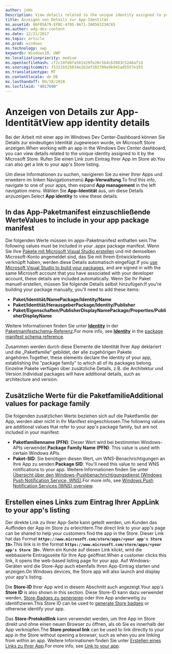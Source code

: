 ```yaml
---
author: jnHs
Description: View details related to the unique identity assigned to your app by the Microsoft Store, and get a link to your app's Store listing.
title: Anzeigen von Details zur App-Identität
ms.assetid: 86F05A79-EFBC-4705-9A71-3A056323AC65
ms.author: wdg-dev-content
ms.date: 12/21/2017
ms.topic: article
ms.prod: windows
ms.technology: uwp
keywords: Windows10, UWP
ms.localizationpriority: medium
ms.openlocfilehash: cf2c10fd8fa581e29fe20c5bdcb2683c5246af1d
ms.sourcegitcommit: f5321b525034e2b3af202709e9b942ad5557e193
ms.translationtype: MT
ms.contentlocale: de-DE
ms.lasthandoff: 09/18/2018
ms.locfileid: "4017690"
---
```

# <a name="view-app-identity-details"></a><span data-ttu-id="d7b55-103">Anzeigen von Details zur App-Identität</span><span class="sxs-lookup"><span data-stu-id="d7b55-103">View app identity details</span></span>


<span data-ttu-id="d7b55-104">Bei der Arbeit mit einer app im Windows Dev Center-Dashboard können Sie Details zur eindeutigen Identität zugewiesen wurde, im Microsoft Store anzeigen.</span><span class="sxs-lookup"><span data-stu-id="d7b55-104">When working with an app in the Windows Dev Center dashboard, you can view details related to the unique identity assigned to it by the Microsoft Store.</span></span> <span data-ttu-id="d7b55-105">Rufen Sie einen Link zum Eintrag Ihrer App im Store ab.</span><span class="sxs-lookup"><span data-stu-id="d7b55-105">You can also get a link to your app's Store listing.</span></span>

<span data-ttu-id="d7b55-106">Um diese Informationen zu suchen, navigieren Sie zu einer Ihrer Apps und erweitern im linken Navigationsmenü **App-Verwaltung**.</span><span class="sxs-lookup"><span data-stu-id="d7b55-106">To find this info, navigate to one of your apps, then expand **App management** in the left navigation menu.</span></span> <span data-ttu-id="d7b55-107">Wählen Sie **App-Identität** aus, um diese Details anzuzeigen.</span><span class="sxs-lookup"><span data-stu-id="d7b55-107">Select **App identity** to view these details.</span></span>


## <a name="values-to-include-in-your-app-package-manifest"></a><span data-ttu-id="d7b55-108">In das App-Paketmanifest einzuschließende Werte</span><span class="sxs-lookup"><span data-stu-id="d7b55-108">Values to include in your app package manifest</span></span>

<span data-ttu-id="d7b55-109">Die folgenden Werte müssen im appx-Paketmanifest enthalten sein.</span><span class="sxs-lookup"><span data-stu-id="d7b55-109">The following values must be included in your .appx package manifest.</span></span> <span data-ttu-id="d7b55-110">Wenn Sie Ihre [Pakete mit Microsoft Visual Studio erstellen](../packaging/packaging-uwp-apps.md) und mit demselben Microsoft-Konto angemeldet sind, das Sie mit Ihrem Entwicklerkonto verknüpft haben, werden diese Details automatisch eingefügt.</span><span class="sxs-lookup"><span data-stu-id="d7b55-110">If you [use Microsoft Visual Studio to build your packages](../packaging/packaging-uwp-apps.md), and are signed in with the same Microsoft account that you have associated with your developer account, these details are included automatically.</span></span> <span data-ttu-id="d7b55-111">Wenn Sie Ihr Paket manuell erstellen, müssen Sie folgende Details selbst hinzufügen:</span><span class="sxs-lookup"><span data-stu-id="d7b55-111">If you're building your package manually, you'll need to add these items:</span></span>

-   **<span data-ttu-id="d7b55-112">Paket/Identität/Name</span><span class="sxs-lookup"><span data-stu-id="d7b55-112">Package/Identity/Name</span></span>**
-   **<span data-ttu-id="d7b55-113">Paket/Identität/Herausgeber</span><span class="sxs-lookup"><span data-stu-id="d7b55-113">Package/Identity/Publisher</span></span>**
-   **<span data-ttu-id="d7b55-114">Paket/Eigenschaften/PublisherDisplayName</span><span class="sxs-lookup"><span data-stu-id="d7b55-114">Package/Properties/PublisherDisplayName</span></span>**

<span data-ttu-id="d7b55-115">Weitere Informationen finden Sie unter [**Identity**](https://docs.microsoft.com/uwp/schemas/appxpackage/uapmanifestschema/element-identity) in der [Paketmanifestschema-Referenz](https://docs.microsoft.com/uwp/schemas/appxpackage/uapmanifestschema/schema-root).</span><span class="sxs-lookup"><span data-stu-id="d7b55-115">For more info, see [**Identity**](https://docs.microsoft.com/uwp/schemas/appxpackage/uapmanifestschema/element-identity) in the [package manifest schema reference](https://docs.microsoft.com/uwp/schemas/appxpackage/uapmanifestschema/schema-root).</span></span>

<span data-ttu-id="d7b55-116">Zusammen werden durch diese Elemente die Identität Ihrer App deklariert und die „Paketfamilie“ gebildet, der alle zugehörigen Pakete angehören.</span><span class="sxs-lookup"><span data-stu-id="d7b55-116">Together, these elements declare the identity of your app, establishing the "package family" to which all of its packages belong.</span></span> <span data-ttu-id="d7b55-117">Einzelne Pakete verfügen über zusätzliche Details, z.B. die Architektur und Version.</span><span class="sxs-lookup"><span data-stu-id="d7b55-117">Individual packages will have additional details, such as architecture and version.</span></span>


## <a name="additional-values-for-package-family"></a><span data-ttu-id="d7b55-118">Zusätzliche Werte für die Paketfamilie</span><span class="sxs-lookup"><span data-stu-id="d7b55-118">Additional values for package family</span></span>

<span data-ttu-id="d7b55-119">Die folgenden zusätzlichen Werte beziehen sich auf die Paketfamilie der App, werden aber nicht in Ihr Manifest eingeschlossen.</span><span class="sxs-lookup"><span data-stu-id="d7b55-119">The following values are additional values that refer to your app's package family, but are not included in your manifest.</span></span>

-   <span data-ttu-id="d7b55-120">**Paketfamilienname (PFN)**: Dieser Wert wird bei bestimmten Windows-APIs verwendet.</span><span class="sxs-lookup"><span data-stu-id="d7b55-120">**Package Family Name (PFN)**: This value is used with certain Windows APIs.</span></span>
-   <span data-ttu-id="d7b55-121">**Paket-SID**: Sie benötigen diesen Wert, um WNS-Benachrichtigungen an Ihre App zu senden.</span><span class="sxs-lookup"><span data-stu-id="d7b55-121">**Package SID**: You'll need this value to send WNS notifications to your app.</span></span> <span data-ttu-id="d7b55-122">Weitere Informationen finden Sie unter [Übersicht über den Windows-Pushbenachrichtigungsdienst (Windows Push Notification Service, WNS)](../design/shell/tiles-and-notifications/windows-push-notification-services--wns--overview.md).</span><span class="sxs-lookup"><span data-stu-id="d7b55-122">For more info, see [Windows Push Notification Services (WNS) overview](../design/shell/tiles-and-notifications/windows-push-notification-services--wns--overview.md).</span></span>


## <a name="link-to-your-apps-listing"></a><span data-ttu-id="d7b55-123">Erstellen eines Links zum Eintrag Ihrer App</span><span class="sxs-lookup"><span data-stu-id="d7b55-123">Link to your app's listing</span></span>

<span data-ttu-id="d7b55-124">Der direkte Link zu Ihrer App-Seite kann geteilt werden, um Kunden das Auffinden der App im Store zu erleichtern.</span><span class="sxs-lookup"><span data-stu-id="d7b55-124">The direct link to your app's page can be shared to help your customers find the app in the Store.</span></span> <span data-ttu-id="d7b55-125">Dieser Link hat das Format **`https://www.microsoft.com/store/apps/<your app's Store ID>`**.</span><span class="sxs-lookup"><span data-stu-id="d7b55-125">This link is in the format **`https://www.microsoft.com/store/apps/<your app's Store ID>`**.</span></span> <span data-ttu-id="d7b55-126">Wenn ein Kunde auf diesen Link klickt, wird die webbasierte Eintragsseite für Ihre App geöffnet.</span><span class="sxs-lookup"><span data-stu-id="d7b55-126">When a customer clicks this link, it opens the web-based listing page for your app.</span></span> <span data-ttu-id="d7b55-127">Auf Windows-Geräten wird die Store-App auch ebenfalls Ihren App-Eintrag starten und anzeigen.</span><span class="sxs-lookup"><span data-stu-id="d7b55-127">On Windows devices, the Store app will also launch and display your app's listing.</span></span>

<span data-ttu-id="d7b55-128">Die **Store-ID** Ihrer App wird in diesem Abschnitt auch angezeigt.</span><span class="sxs-lookup"><span data-stu-id="d7b55-128">Your app's **Store ID** is also shown in this section.</span></span> <span data-ttu-id="d7b55-129">Diese Store-ID kann dazu verwendet werden, [Store-Badges zu generieren](http://go.microsoft.com/fwlink/p/?LinkId=534236) oder Ihre App anderweitig zu identifizieren.</span><span class="sxs-lookup"><span data-stu-id="d7b55-129">This Store ID can be used to [generate Store badges](http://go.microsoft.com/fwlink/p/?LinkId=534236) or otherwise identify your app.</span></span>

<span data-ttu-id="d7b55-130">Das **Store-Protokolllink** kann verwendet werden, um Ihre App im Store direkt und ohne einen neuen Browser zu öffnen, als ob Sie es innerhalb der App verknüpfen.</span><span class="sxs-lookup"><span data-stu-id="d7b55-130">The **Store protocol link** can be used to link directly to your app in the Store without opening a browser, such as when you are linking from within an app.</span></span> <span data-ttu-id="d7b55-131">Weitere Informationen finden Sie unter [Erstellen eines Links zu Ihrer App](link-to-your-app.md).</span><span class="sxs-lookup"><span data-stu-id="d7b55-131">For more info, see [Link to your app](link-to-your-app.md).</span></span>



 

 




